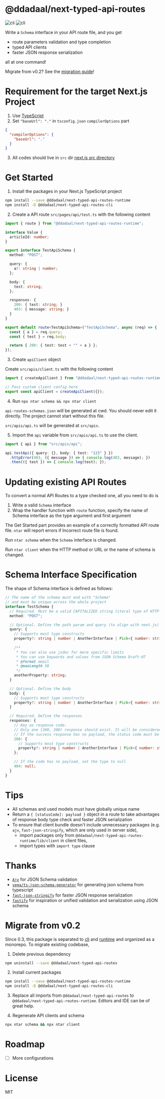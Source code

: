 # @ddadaal/next-typed-api-routes

![cli](https://img.shields.io/npm/v/@ddadaal/next-typed-api-routes-runtime?label=runtime)
![cli](https://img.shields.io/npm/v/@ddadaal/next-typed-api-routes-cli?label=cli)

Write a `Schema` interface in your API route file, and you get

- route parameters validation and type completion
- typed API clients
- faster JSON response serialization

all at one command!

Migrate from v0.2? See the [migration guide](#migrate-from-v02)!

# Requirement for the target Next.js Project

1. Use [TypeScript](https://nextjs.org/docs/basic-features/typescript)
2. Set `"baseUrl": "."` in `tsconfig.json` `compilerOptions` part

```json
{
  "compilerOptions": {
    "baseUrl": "."
  }
}
```
3. All codes should live in `src` dir [next.js src directory](https://nextjs.org/docs/advanced-features/src-directory)

# Get Started

1. Install the packages in your Next.js TypeScript project

```bash
npm install --save @ddadaal/next-typed-api-routes-runtime
npm install -D @ddadaal/next-typed-api-routes-cli
```

2. Create a API route `src/pages/api/test.ts` with the following content

```ts
import { route } from "@ddadaal/next-typed-api-routes-runtime";

interface Value {
  articleId: number;
}

export interface TestApiSchema {
  method: "POST";

  query: {
    a?: string | number;
  };

  body: {
    test: string;
  };

  responses: {
    200: { test: string; }
    403: { message: string; }
  }
}

export default route<TestApiSchema>("TestApiSchema", async (req) => {
  const { a } = req.query;
  const { test } = req.body;

  return { 200: { test: test + "" + a } };
});
```

3. Create `apiClient` object

Create `src/apis/client.ts` with the following content

```ts
import { createApiClient } from "@ddadaal/next-typed-api-routes-runtime";

// Pass custom client config here
export const apiClient = createApiClient({});
```

4. Run `npx ntar schema && npx ntar client`

`api-routes-schemas.json` will be generated at cwd. You should never edit it directly. The project cannot start without this file.

`src/apis/api.ts` will be generated at `src/apis`.

5. Import the `api` variable from `src/apis/api.ts` to use the client.

```ts
import { api } from "src/apis/api";

api.testApi({ query: {}, body: { test: "123" } })
  .httpError(403, ({ message }) => { console.log(403, message); })
  .then(({ test }) => { console.log(test); });
```

# Updating existing API Routes

To convert a normal API Routes to a type checked one, all you need to do is

1. Write a valid `Schema` interface
2. Wrap the handler function with `route` function, specify the name of Schema interface as the type argument and first argument

The Get Started part provides an example of a correctly formatted API route file. `ntar` will report errors if Incorrect route file is found.

Run `ntar schema` when the `Schema` interface is changed.

Run `ntar client` when the HTTP method or URL or the name of schema is changed.

# Schema Interface Specification

The shape of Schema interface is defined as follows:

```ts
// The name of the schema must end with "Schema"
// and must be unique across the whole project
interface TestSchema {
  // Required. Must be a valid CAPITALIZED string literal type of HTTP method (GET, POST, PATCH)
  method: "POST";

  // Optional. Define the path param and query (to align with next.js)
  query: {
    // Supports most type constructs
    property?: string | number | AnotherInterface | Pick<{ number: string }, "number">;
    
    /**
     * You can also use jsdoc for more specific limits
     * You can use keywords and values from JSON Schema Draft-07
     * @format email
     * @maxLength 50
     */
    anotherProperty: string;
  }

  // Optional. Define the body
  body: {
    // Supports most type constructs
    property?: string | number | AnotherInterface | Pick<{ number: string }, "number">;
  } 

  // Required. Define the responses
  responses: {
    // Key as response code. 
    // Only one [200, 300) response should exist. It will be considered by clients as the success response
    // If the success response has no payload, the status code must be 204.
    200: {
      // Supports most type constructs
      property?: string | number | AnotherInterface | Pick<{ number: string }, "number">;
    };

    // If the code has no payload, set the type to null
    404: null;
  }
}
```

# Tips

- All schemas and used models must have globally unique name
- Return a `{ [statusCode]: payload }` object in a route to take advantages of response body type check and faster JSON serialization
- To ensure that client bundle doesn't include unnecessary packages (e.g. `ajv`, `fast-json-stringify`, which are only used in server side), 
    - import packages only from `@ddadaal/next-typed-api-routes-runtime/lib/client` in client files, 
    - import types with `import type` clause

# Thanks

- [`Ajv`](https://ajv.js.org/) for JSON Schema validation
- [`vega/ts-json-schema-generator`](https://github.com/vega/ts-json-schema-generator) for generating json schema from typescript
- [`fast-json-stringify`](https://github.com/fastify/fast-json-stringify) for faster JSON response serialization
- [`fastify`](https://github.com/fastify/fastify) for inspiration or unified validation and serialization using JSON schema


# Migrate from v0.2

Since 0.3, this package is separated to [cli](packages/cli) and [runtime](packages/runtime) and organized as a monorepo. To migrate existing codebase, 

1. Delete previous dependency

```bash
npm uninstall --save @ddadaal/next-typed-api-routes
```

2. Install current packages

```bash
npm install --save @ddadaal/next-typed-api-routes-runtime
npm install -D @ddadaal/next-typed-api-routes-cli
```

3. Replace all imports from `@ddadaal/next-typed-api-routes` to `@ddadaal/next-typed-api-routes-runtime`. Editors and IDE can be of great help.

4. Regenerate API clients and schema

```bash
npx ntar schema && npx ntar client
```

# Roadmap

- [ ] More configurations

# License

MIT

